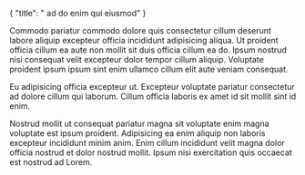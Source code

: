 {
  "title": " ad do enim qui eiusmod"
}

Commodo pariatur commodo dolore quis consectetur cillum deserunt labore aliquip excepteur officia incididunt adipisicing aliqua. Ut proident officia cillum ea aute non mollit sit duis officia cillum ea do. Ipsum nostrud nisi consequat velit excepteur dolor tempor cillum aliquip. Voluptate proident ipsum ipsum sint enim ullamco cillum elit aute veniam consequat.

Eu adipisicing officia excepteur ut. Excepteur voluptate pariatur consectetur ad dolore cillum qui laborum. Cillum officia laboris ex amet id sit mollit sint id enim.

Nostrud mollit ut consequat pariatur magna sit voluptate enim magna voluptate est ipsum proident. Adipisicing ea enim aliquip non laboris excepteur incididunt minim anim. Enim cillum incididunt velit magna dolor officia nostrud et dolor nostrud mollit. Ipsum nisi exercitation quis occaecat est nostrud ad Lorem.